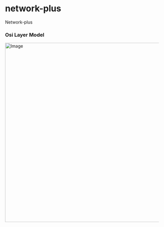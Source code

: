 # network-plus
Network-plus

### Osi Layer Model

<img width="585" alt="Image" src="https://github.com/user-attachments/assets/3efaeb4c-3f55-451e-8f33-41c7246cc926" />
